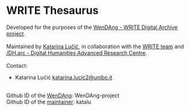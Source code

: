 # WRITE Thesaurus

Developed for the purposes of the [WenDAng - WRITE Digital Archive project](https://wendang-project.github.io/documentation/).<br><br>
Maintained by [Katarina Lučić](https://www.unibo.it/sitoweb/katarina.lucic2/en), in collaboration with the [WRITE team](https://writecalligraphyproject.eu/team/) and [/DH.arc - Digital Humanities Advanced Research Centre](https://centri.unibo.it/dharc/en).<br><br>
Contact:
  - Katarina Lučić katarina.lucic2@unibo.it<br><br>

Github ID of the [WenDAng](https://github.com/WenDAng-project): WenDAng-project<br>
Github ID of the [maintainer](https://github.com/katalu): katalu
